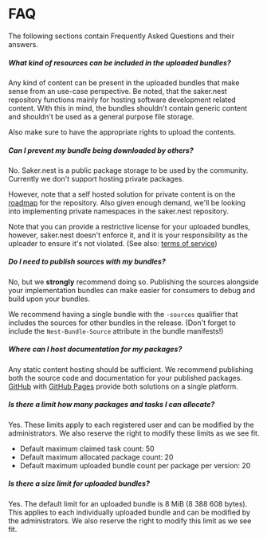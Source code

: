 # FAQ

The following sections contain Frequently Asked Questions and their answers.

##### What kind of resources can be included in the uploaded bundles?

Any kind of content can be present in the uploaded bundles that make sense from an use-case perspective. Be noted, that the saker.nest repository functions mainly for hosting software development related content. With this in mind, the bundles shouldn't contain generic content and shouldn't be used as a general purpose file storage.

Also make sure to have the appropriate rights to upload the contents.

##### Can I prevent my bundle being downloaded by others?

No. Saker.nest is a public package storage to be used by the community. Currently we don't support hosting private packages.

However, note that a self hosted solution for private content is on the [roadmap](/doc/roadmap.md) for the repository. Also given enough demand, we'll be looking into implementing private namespaces in the saker.nest repository.

Note that you can provide a restrictive license for your uploaded bundles, however, saker.nest doesn't enforce it, and it is your responsibility as the uploader to ensure it's not violated. (See also: [terms of service](https://nest.saker.build/terms))

##### Do I need to publish sources with my bundles?

No, but we **strongly** recommend doing so. Publishing the sources alongside your implementation bundles can make easier for consumers to debug and build upon your bundles.

We recommend having a single bundle with the `-sources` qualifier that includes the sources for other bundles in the release. (Don't forget to include the `Nest-Bundle-Source` attribute in the bundle manifests!)

##### Where can I host documentation for my packages?

Any static content hosting should be sufficient. We recommend publishing both the source code and documentation for your published packages. [GitHub](https://github.com/) with [GitHub Pages](https://pages.github.com/) provide both solutions on a single platform.

##### Is there a limit how many packages and tasks I can allocate?

Yes. These limits apply to each registered user and can be modified by the administrators. We also reserve the right to modify these limits as we see fit.

* Default maximum claimed task count: 50
* Default maximum allocated package count: 20
* Default maximum uploaded bundle count per package per version: 20

##### Is there a size limit for uploaded bundles?

Yes. The default limit for an uploaded bundle is 8 MiB (8 388 608 bytes). This applies to each individually uploaded bundle and can be modified by the administrators. We also reserve the right to modify this limit as we see fit.